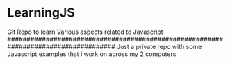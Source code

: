 # LearningJS
Git Repo to learn Various aspects related to Javascript
####################################################################################
Just a private repo with some Javascript examples that i work on across my 2 computers
